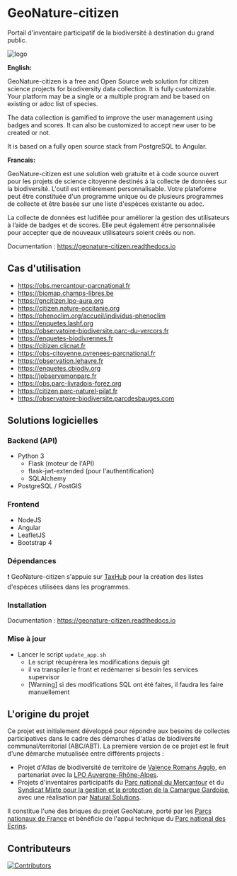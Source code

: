 # GeoNature-citizen

Portail d'inventaire participatif de la biodiversité à destination du grand public.

![logo](https://github.com/PnX-SI/GeoNature-citizen/raw/master/frontend/src/assets/logo.png)

**English:**

GeoNature-citizen is a free and Open Source web solution for citizen science projects for biodiversity data collection. It is fully customizable. Your platform may be a single or a multiple program and be based on existing or adoc list of species.

The data collection is gamified to improve the user management using badges and scores. It can also be customized to accept new user to be created or not.

It is based on a fully open source stack from PostgreSQL to Angular.

**Francais:**

GeoNature-citizen est une solution web gratuite et à code source ouvert pour les projets de science citoyenne destinés à la collecte de données sur la biodiversité. L'outil est entièrement personnalisable. Votre plateforme peut être constituée d'un programme unique ou de plusieurs programmes de collecte et être basée sur une liste d'espèces existante ou adoc.

La collecte de données est ludifiée pour améliorer la gestion des utilisateurs à l’aide de badges et de scores. Elle peut également être personnalisée pour accepter que de nouveaux utilisateurs soient créés ou non.

Documentation : https://geonature-citizen.readthedocs.io

## Cas d'utilisation

- https://obs.mercantour-parcnational.fr
- https://biomap.champs-libres.be
- https://gncitizen.lpo-aura.org
- https://citizen.nature-occitanie.org
- https://phenoclim.org/accueil/individus-phenoclim
- https://enquetes.lashf.org
- https://observatoire-biodiversite.parc-du-vercors.fr
- https://enquetes-biodivrennes.fr
- https://citizen.clicnat.fr
- https://obs-citoyenne.pyrenees-parcnational.fr
- https://observation.lehavre.fr
- https://enquetes.cbiodiv.org
- https://jobservemonparc.fr
- https://obs.parc-livradois-forez.org
- https://citizen.parc-naturel-pilat.fr
- https://observatoire-biodiversite.parcdesbauges.com

## Solutions logicielles

### Backend (API)

- Python 3
  - Flask (moteur de l'API)
  - flask-jwt-extended (pour l'authentification)
  - SQLAlchemy
- PostgreSQL / PostGIS

### Frontend

- NodeJS
- Angular
- LeafletJS
- Bootstrap 4

### Dépendances

:exclamation: GeoNature-citizen s'appuie sur [TaxHub](https://github.com/PnX-SI/TaxHub) pour la création des listes d'espèces utilisées dans les programmes.

### Installation

Documentation : https://geonature-citizen.readthedocs.io

### Mise à jour

- Lancer le script `update_app.sh`
  - Le script récupérera les modifications depuis git
  - il va transpiler le front et redémarrer si besoin les services supervisor
  - [Warning] si des modifications SQL ont été faites, il faudra les faire manuellement

## L'origine du projet

Ce projet est initialement développé pour répondre aux besoins de collectes participatives dans le cadre des démarches d'atlas de biodiversité communal/territorial (ABC/ABT).
La première version de ce projet est le fruit d'une démarche mutualisée entre différents projects :

- Projet d'Atlas de biodiversité de territoire de [Valence Romans Agglo](http://www.valenceromansagglo.fr/fr/index.html), en partenariat avec la [LPO Auvergne-Rhône-Alpes](https://auvergne-rhone-alpes.lpo.fr/).
- Projets d'inventaires participatifs du [Parc national du Mercantour](http://www.mercantour-parcnational.fr/fr) et du [Syndicat Mixte pour la gestion et la protection de la Camargue Gardoise](https://www.camarguegardoise.com/), avec une réalisation par [Natural Solutions](https://www.natural-solutions.eu/).

Il constitue l'une des briques du projet GeoNature, porté par les [Parcs nationaux de France](http://www.parcsnationaux.fr/fr) et bénéficie de l'appui technique du [Parc national des Ecrins](http://www.ecrins-parcnational.fr/).

## Contributeurs

[![Contributors](https://contrib.rocks/image?repo=PnX-SI/GeoNature-citizen)](https://github.com/PnX-SI/GeoNature-citizen/graphs/contributors)
